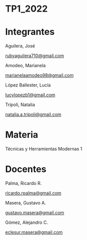 # TP1_2022
# Integrantes

Aguilera, José           

rubyaguilera710@gmail.com

Amodeo, Marianela

marianelaamodeo98@gmail.com

López Ballester, Lucía

lucylopezb1@gmail.com

Trípoli, Natalia

natalia.a.tripoli@gmail.com

# Materia

Técnicas y Herramientas Modernas 1

# Docentes

Palma, Ricardo R.

ricardo.rpalma@gmail.com

Masera, Gustavo A.

gustavo.masera@gmail.com

Gómez, Alejandro C.

eclesur.masera@gmail.com
